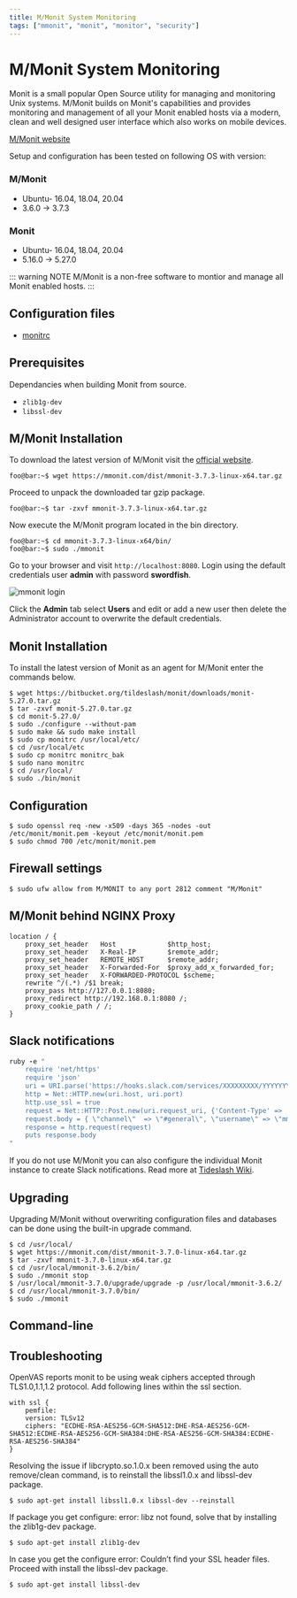```yaml
---
title: M/Monit System Monitoring
tags: ["mmonit", "monit", "monitor", "security"]
---
```


# M/Monit System Monitoring

<TagLinks />

Monit is a small popular Open Source utility for managing and monitoring Unix systems. M/Monit builds on Monit's capabilities and provides monitoring and management of all your Monit enabled hosts via a modern, clean and well designed user interface which also works on mobile devices.

[M/Monit website](https://mmonit.com/)

Setup and configuration has been tested on following OS with version:

### M/Monit
* Ubuntu- 16.04, 18.04, 20.04
* 3.6.0 -> 3.7.3

### Monit
* Ubuntu- 16.04, 18.04, 20.04
* 5.16.0 -> 5.27.0

::: warning NOTE
M/Monit is a non-free software to montior and manage all Monit enabled hosts.
:::

## Configuration files

* [monitrc](https://github.com/featzor/docs/blob/master/conf/mmonit/monitrc)

## Prerequisites

Dependancies when building Monit from source. 

* `zlib1g-dev`
* `libssl-dev`

## M/Monit Installation

To download the latest version of M/Monit visit the [official website](https://mmonit.com/download/).

```
foo@bar:~$ wget https://mmonit.com/dist/mmonit-3.7.3-linux-x64.tar.gz
```

Proceed to unpack the downloaded tar gzip package.

```
foo@bar:~$ tar -zxvf mmonit-3.7.3-linux-x64.tar.gz
```

Now execute the M/Monit program located in the bin directory.

```
foo@bar:~$ cd mmonit-3.7.3-linux-x64/bin/
foo@bar:~$ sudo ./mmonit
```

Go to your browser and visit `http://localhost:8080`. Login using the default credentials user **admin** with password **swordfish**.

<img class="zoom-custom-imgs" :src="('/img/mmonit/mmonit1.png')" alt="mmonit login">

Click the **Admin** tab select **Users** and edit or add a new user then delete the Administrator account to overwrite the default credentials.

## Monit Installation

To install the latest version of Monit as an agent for M/Monit enter the commands below.

```
$ wget https://bitbucket.org/tildeslash/monit/downloads/monit-5.27.0.tar.gz
$ tar -zxvf monit-5.27.0.tar.gz
$ cd monit-5.27.0/
$ sudo ./configure --without-pam
$ sudo make && sudo make install
$ sudo cp monitrc /usr/local/etc/
$ cd /usr/local/etc
$ sudo cp monitrc monitrc_bak
$ sudo nano monitrc
$ cd /usr/local/
$ sudo ./bin/monit
```

## Configuration

```
$ sudo openssl req -new -x509 -days 365 -nodes -out /etc/monit/monit.pem -keyout /etc/monit/monit.pem
$ sudo chmod 700 /etc/monit/monit.pem
```

## Firewall settings

```
$ sudo ufw allow from M/MONIT to any port 2812 comment "M/Monit"
```

## M/Monit behind NGINX Proxy

```nginx
location / {
    proxy_set_header   Host             $http_host;
    proxy_set_header   X-Real-IP        $remote_addr;
    proxy_set_header   REMOTE_HOST      $remote_addr;
    proxy_set_header   X-Forwarded-For  $proxy_add_x_forwarded_for;
    proxy_set_header   X-FORWARDED-PROTOCOL $scheme;
    rewrite ^/(.*) /$1 break;
    proxy_pass http://127.0.0.1:8080;
    proxy_redirect http://192.168.0.1:8080 /;
    proxy_cookie_path / /;
}
```

## Slack notifications


```ruby
ruby -e "
    require 'net/https'
    require 'json'
    uri = URI.parse('https://hooks.slack.com/services/XXXXXXXXX/YYYYYYYYY/ZZZZZZZZZZZZZZZZZZZZZZZZ')
    http = Net::HTTP.new(uri.host, uri.port)
    http.use_ssl = true
    request = Net::HTTP::Post.new(uri.request_uri, {'Content-Type' => 'application/json'})
    request.body = { \"channel\"  => \"#general\", \"username\" => \"mmonit\", \"text\" => \"[#{ENV['MONIT_HOST']}] #{ENV['MONIT_SERVICE']} - #{ENV['MONIT_DESCRIPTION']}\" }.to_json
    response = http.request(request)
    puts response.body
"
```

If you do not use M/Monit you can also configure the individual Monit instance to create Slack notifications. Read more at [Tideslash Wiki](https://mmonit.com/wiki/MMonit/SlackNotification).

## Upgrading

Upgrading M/Monit without overwriting configuration files and databases can be done using the built-in upgrade command.

```
$ cd /usr/local/
$ wget https://mmonit.com/dist/mmonit-3.7.0-linux-x64.tar.gz
$ tar -zxvf mmonit-3.7.0-linux-x64.tar.gz
$ cd /usr/local/mmonit-3.6.2/bin/
$ sudo ./mmonit stop
$ /usr/local/mmonit-3.7.0/upgrade/upgrade -p /usr/local/mmonit-3.6.2/
$ cd /usr/local/mmonit-3.7.0/bin/
$ sudo ./mmonit
```

## Command-line

## Troubleshooting

OpenVAS reports monit to be using weak ciphers accepted through TLS1.0,1.1,1.2 protocol. Add following lines within the ssl section.

```nginx
with ssl {
    pemfile:
    version: TLSv12
    ciphers: "ECDHE-RSA-AES256-GCM-SHA512:DHE-RSA-AES256-GCM-SHA512:ECDHE-RSA-AES256-GCM-SHA384:DHE-RSA-AES256-GCM-SHA384:ECDHE-RSA-AES256-SHA384"
}
```

Resolving the issue if libcrypto.so.1.0.x been removed using the auto remove/clean command, is to reinstall the libssl1.0.x and libssl-dev package.

```
$ sudo apt-get install libssl1.0.x libssl-dev --reinstall
```

If package you get configure: error: libz not found, solve that by installing the zlib1g-dev package.

```
$ sudo apt-get install zlib1g-dev
```

In case you get the configure error: Couldn’t find your SSL header files. Proceed with install the libssl-dev package.

```
$ sudo apt-get install libssl-dev
```
